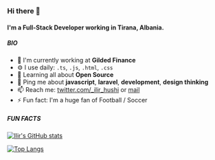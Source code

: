 ### Hi there 👋

#### I'm a Full-Stack Developer working in Tirana, Albania.

##### BIO

- 🏢 I'm currently working at **Gilded Finance**
- ⚙️ I use daily: `.ts`, `.js`, `.html`, `.css`
- 🌱 Learning all about **Open Source**
- 💬 Ping me about **javascript**, **laravel**, **development**, **design thinking**
- 📫 Reach me: [twitter.com/_ilir_hushi](https://twitter.com/_ilir_hushi) or [mail](mailto:ilirhushi@gmail.com?subject=[GitHub%20Source]%20Hi%20Ilir)
- ⚡️ Fun fact: I'm a huge fan of Football / Soccer

##### FUN FACTS

[![Ilir's GitHub stats](https://github-readme-stats.vercel.app/api?username=ilirhushi&count_private=true&show_icons=true&hide=contribs)](https://github.com/ilirhushi/github-readme-stats)

[![Top Langs](https://github-readme-stats.vercel.app/api/top-langs/?username=ilirhushi&layout=compact&exclude_repo=laravel-angular6-material,laravel5.5-angular5)](https://github.com/ilirhushi/github-readme-stats)
